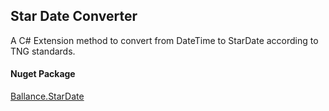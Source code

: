 ## Star Date Converter

A C# Extension method to convert from DateTime to StarDate according to TNG standards.



#### Nuget Package

[Ballance.StarDate](https://github.com/ballance/StarDate)